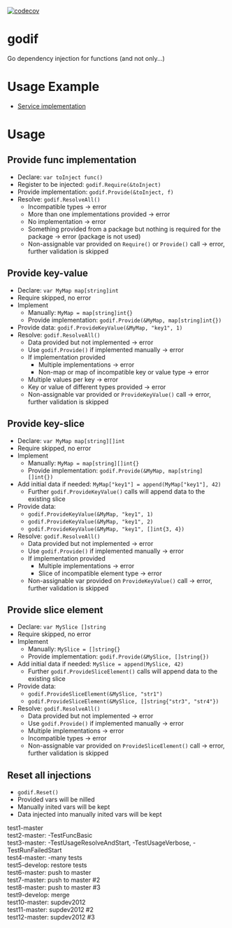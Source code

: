 [![codecov](https://codecov.io/gh/untillpro/godif/branch/master/graph/badge.svg)](https://codecov.io/gh/untillpro/godif)

# godif

Go dependency injection for functions (and not only...)

# Usage Example

-  [Service implementation](services/impl_test.go)

# Usage

## Provide func implementation

- Declare: `var toInject func()`
- Register to be injected: `godif.Require(&toInject)`
- Provide implementation: `godif.Provide(&toInject, f)`
- Resolve: `godif.ResolveAll()`
  - Incompatible types -> error
  - More than one implementations provided -> error
  - No implementation -> error
  - Something provided from a package but nothing is required for the package -> error (package is not used)
  - Non-assignable var provided on `Require()` or `Provide()` call -> error, further validation is skipped


## Provide key-value

- Declare: `var MyMap map[string]int`
- Require skipped, no error
- Implement
  - Manually: `MyMap = map[string]int{}`
  - Provide implementation: `godif.Provide(&MyMap, map[string]int{})`
- Provide data: `godif.ProvideKeyValue(&MyMap, "key1", 1)`
- Resolve: `godif.ResolveAll()`
  - Data provided but not implemented -> error
  - Use `godif.Provide()` if implemented manually -> error 
  - If implementation provided
    - Multiple implementations -> error
    - Non-map or map of incompatible key or value type -> error
  - Multiple values per key -> error
  - Key or value of different types provided -> error
  - Non-assignable var provided or `ProvideKeyValue()` call -> error, further validation is skipped


## Provide key-slice

- Declare: `var MyMap map[string][]int`
- Require skipped, no error
- Implement
  - Manually: `MyMap = map[string][]int{}`
  - Provide implementation: `godif.Provide(&MyMap, map[string][]int{})`
- Add initial data if needed: `MyMap["key1"] = append(MyMap["key1"], 42)`
  - Further `godif.ProvideKeyValue()` calls will append data to the existing slice
- Provide data: 
  - `godif.ProvideKeyValue(&MyMap, "key1", 1)`
  - `godif.ProvideKeyValue(&MyMap, "key1", 2)`
  - `godif.ProvideKeyValue(&MyMap, "key1", []int{3, 4})`
- Resolve: `godif.ResolveAll()`
  - Data provided but not implemented -> error
  - Use `godif.Provide()` if implemented manually -> error 
  - If implementation provided
    - Multiple implementations -> error
    - Slice of incompatible element type -> error
  - Non-assignable var provided on `ProvideKeyValue()` call -> error, further validation is skipped


## Provide slice element

- Declare: `var MySlice []string`
- Require skipped, no error
- Implement
  - Manually: `MySlice = []string{}`
  - Provide implementation: `godif.Provide(&MySlice, []string{})`
- Add initial data if needed: `MySlice = append(MySlice, 42)`
  - Further `godif.ProvideSliceElement()` calls will append data to the existing slice
- Provide data: 
  - `godif.ProvideSliceElement(&MySlice, "str1")`
  - `godif.ProvideSliceElement(&MySlice, []string{"str3", "str4"})`
- Resolve: `godif.ResolveAll()`
  - Data provided but not implemented -> error
  - Use `godif.Provide()` if implemented manually -> error 
  - Multiple implementations -> error
  - Incompatible types -> error
  - Non-assignable var provided on `ProvideSliceElement()` call -> error, further validation is skipped

## Reset all injections
- `godif.Reset()`
- Provided vars will be nilled
- Manually inited vars will be kept
- Data injected into manually inited vars will be kept

test1-master  
test2-master: -TestFuncBasic  
test3-master: -TestUsageResolveAndStart, -TestUsageVerbose, -TestRunFailedStart  
test4-master: -many tests  
test5-develop: restore tests  
test6-master: push to master  
test7-master: push to master #2  
test8-master: push to master #3  
test9-develop: merge  
test10-master: supdev2012  
test11-master: supdev2012 #2  
test12-master: supdev2012 #3  
